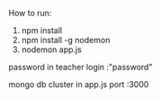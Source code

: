 How to run: 
1. npm install
2. npm install -g nodemon
3. nodemon app.js


password in teacher login :"password"

mongo db cluster in app.js
port :3000
